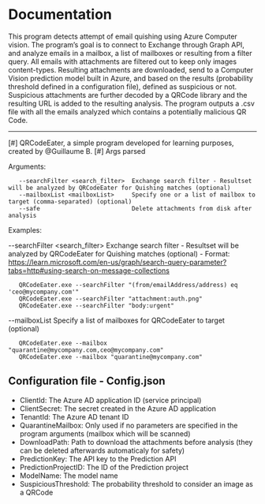# Documentation

This program detects attempt of email quishing using Azure Computer vision. 
The program’s goal is to connect to Exchange through Graph API, and analyze emails in a mailbox, a list of mailboxes or resulting from a filter query. All emails with attachments are filtered out to keep only images content-types. Resulting attachments are downloaded, send to a Computer Vision prediction model built in Azure, and based on the results (probability threshold defined in a configuration file), defined as suspicious or not. Suspicious attachments are further decoded by a QRCode library and the resulting URL is added to the resulting analysis. The program outputs a .csv file with all the emails analyzed which contains a potentially malicious QR Code.

---

[#] QRCodeEater, a simple program developed for learning purposes, created by @Guillaume B.
[#] Args parsed  

Arguments:
```
   --searchFilter <search_filter>  Exchange search filter - Resultset will be analyzed by QRCodeEater for Quishing matches (optional)
   --mailboxList <mailboxList>     Specify one or a list of mailbox to target (comma-separated) (optional)
   --safe                          Delete attachments from disk after analysis
```

Examples:

   --searchFilter <search_filter>  Exchange search filter - Resultset will be analyzed by QRCodeEater for Quishing matches (optional) - Format: https://learn.microsoft.com/en-us/graph/search-query-parameter?tabs=http#using-search-on-message-collections

       QRCodeEater.exe --searchFilter "(from/emailAddress/address) eq 'ceo@mycompany.com'"
       QRCodeEater.exe --searchFilter "attachment:auth.png"
       QRCodeEater.exe --searchFilter "body:urgent"

   --mailboxList <mailboxList>     Specify a list of mailboxes for QRCodeEater to target (optional)

       QRCodeEater.exe --mailbox "quarantine@mycompany.com,ceo@mycompany.com"
       QRCodeEater.exe --mailbox "quarantine@mycompany.com"

## Configuration file - Config.json

- ClientId: The Azure AD application ID (service principal)
- ClientSecret: The secret created in the Azure AD application
- TenantId: The Azure AD tenant ID
- QuarantineMailbox: Only used if no parameters are specified in the program arguments (mailbox which will be scanned)
- DownloadPath: Path to download the attachments before analysis (they can be deleted afterwards automaticaly for safety)
- PredictionKey: The API key to the Prediction API
- PredictionProjectID: The ID of the Prediction project
- ModelName: The model name
- SuspiciousThreshold: The probability threshold to consider an image as a QRCode

